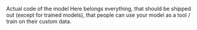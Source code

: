 Actual code of the model
Here belongs everything, that should be shipped out (except for trained models), that people can use your model as a tool / train on their custom data.
